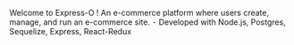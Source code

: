 Welcome to Express-O !
An e-commerce platform where users create, manage, and run an e-commerce site.
	⁃	Developed with Node.js, Postgres, Sequelize, Express, React-Redux
